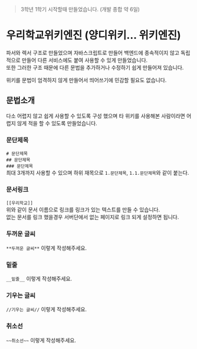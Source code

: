 > 3학년 1학기 시작할때 만들었습니다. (개발 종합 약 6일)
# 우리학교위키엔진 (양디위키... 위키엔진)
파서와 렉서 구조로 만들었으며 자바스크립트로 만들어 백엔드에 종속적이지 않고 독립적으로 만들어 다른 서비스에도 붙여 사용할 수 있게 만들었습니다.  
또한 그러한 구조 때문에 다른 문법을 추가하거나 수정하기 쉽게 만들어져 있습니다.  

위키를 문법이 엄격하지 않게 만들어서 띄어쓰기에 민감할 필요도 없습니다.

## 문법소개
다소 어렵지 않고 쉽게 사용할 수 있도록 구성 했으며 타 위키를 사용해본 사람이라면 어렵지 않게 적을 할 수 있도록 만들었습니다.  

### 문단제목
`# 문단제목`  
`## 문단제목`  
`### 문단제목`  
최대 3개까지 사용할 수 있으며 하위 재목으로 `1.문단제목`, `1.1.문단제목`와 같이 붙는다.

### 문서링크
`[[우리학교]]`  
위와 같이 문서 이름으로 링크를 링크가 있는 텍스트를 만들 수 있습니다.  
없는 문서를 링크 했을경우 서버단에서 없는 페이지로 링크 되게 설정하면 됩니다.

### 두꺼운 글씨
`**두꺼운 글씨**` 이렇게 작성해주세요.

### 밑줄
`__밑줄__` 이렇게 작성해주세요.

### 기우는 글씨
`//기우는 글씨//` 이렇게 작성해주세요.

### 취소선
`~~취소선~~` 이렇게 작성해주세요.
